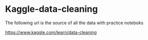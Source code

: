 # Kaggle-data-cleaning

The following url is the source of all the data with practice noteboks

https://www.kaggle.com/learn/data-cleaning
